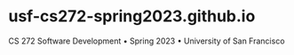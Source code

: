 # usf-cs272-spring2023.github.io
CS 272 Software Development • Spring 2023 • University of San Francisco
